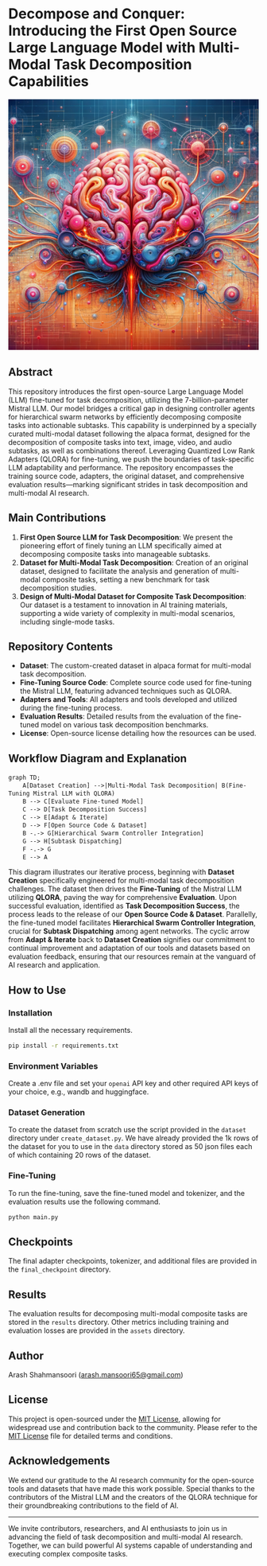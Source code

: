 # Decompose and Conquer: Introducing the First Open Source Large Language Model with Multi-Modal Task Decomposition Capabilities

![Train-Validation-Loss](assets/decomposer_net_d.png)


## Abstract

This repository introduces the first open-source Large Language Model (LLM) fine-tuned for task decomposition, utilizing the 7-billion-parameter Mistral LLM. Our model bridges a critical gap in designing controller agents for hierarchical swarm networks by efficiently decomposing composite tasks into actionable subtasks. This capability is underpinned by a specially curated multi-modal dataset following the alpaca format, designed for the decomposition of composite tasks into text, image, video, and audio subtasks, as well as combinations thereof. Leveraging Quantized Low Rank Adapters (QLORA) for fine-tuning, we push the boundaries of task-specific LLM adaptability and performance. The repository encompasses the training source code, adapters, the original dataset, and comprehensive evaluation results—marking significant strides in task decomposition and multi-modal AI research.

## Main Contributions

1. **First Open Source LLM for Task Decomposition**: We present the pioneering effort of finely tuning an LLM specifically aimed at decomposing composite tasks into manageable subtasks.
2. **Dataset for Multi-Modal Task Decomposition**: Creation of an original dataset, designed to facilitate the analysis and generation of multi-modal composite tasks, setting a new benchmark for task decomposition studies.
3. **Design of Multi-Modal Dataset for Composite Task Decomposition**: Our dataset is a testament to innovation in AI training materials, supporting a wide variety of complexity in multi-modal scenarios, including single-mode tasks.

## Repository Contents

- **Dataset**: The custom-created dataset in alpaca format for multi-modal task decomposition.
- **Fine-Tuning Source Code**: Complete source code used for fine-tuning the Mistral LLM, featuring advanced techniques such as QLORA.
- **Adapters and Tools**: All adapters and tools developed and utilized during the fine-tuning process.
- **Evaluation Results**: Detailed results from the evaluation of the fine-tuned model on various task decomposition benchmarks.
- **License**: Open-source license detailing how the resources can be used.

## Workflow Diagram and Explanation

```mermaid
graph TD;
    A[Dataset Creation] -->|Multi-Modal Task Decomposition| B(Fine-Tuning Mistral LLM with QLORA)
    B --> C[Evaluate Fine-tuned Model]
    C --> D[Task Decomposition Success]
    C --> E[Adapt & Iterate]
    D --> F[Open Source Code & Dataset]
    B -.-> G[Hierarchical Swarm Controller Integration]
    G --> H[Subtask Dispatching]
    F -.-> G
    E --> A
```

This diagram illustrates our iterative process, beginning with **Dataset Creation** specifically engineered for multi-modal task decomposition challenges. The dataset then drives the **Fine-Tuning** of the Mistral LLM utilizing **QLORA**, paving the way for comprehensive **Evaluation**. Upon successful evaluation, identified as **Task Decomposition Success**, the process leads to the release of our **Open Source Code & Dataset**. Parallelly, the fine-tuned model facilitates **Hierarchical Swarm Controller Integration**, crucial for **Subtask Dispatching** among agent networks. The cyclic arrow from **Adapt & Iterate** back to **Dataset Creation** signifies our commitment to continual improvement and adaptation of our tools and datasets based on evaluation feedback, ensuring that our resources remain at the vanguard of AI research and application.

## How to Use

### Installation

Install all the necessary requirements.

```sh
pip install -r requirements.txt
```

### Environment Variables

Create a .env file and set your ```openai``` API key and other required API keys of your choice, e.g., wandb and huggingface.

### Dataset Generation

To create the dataset from scratch use the script provided in the `dataset` directory under `create_dataset.py`. We have already provided the 1k rows of the dataset for you to use in the `data` directory stored as 50 json files each of which containing 20 rows of the dataset.

### Fine-Tuning

To run the fine-tuning, save the fine-tuned model and tokenizer, and the evaluation results use the following command.

```sh
python main.py
```

## Checkpoints

The final adapter checkpoints, tokenizer, and additional files are provided in the `final_checkpoint` directory.

## Results

The evaluation results for decomposing multi-modal composite tasks are stored in the `results` directory. Other metrics including training and evaluation losses are provided in the `assets` directory.

## Author

Arash Shahmansoori (arash.mansoori65@gmail.com)

## License

This project is open-sourced under the [MIT License](LICENSE), allowing for widespread use and contribution back to the community. Please refer to the [MIT License](LICENSE) file for detailed terms and conditions.

## Acknowledgements

We extend our gratitude to the AI research community for the open-source tools and datasets that have made this work possible. Special thanks to the contributors of the Mistral LLM and the creators of the QLORA technique for their groundbreaking contributions to the field of AI.

---

We invite contributors, researchers, and AI enthusiasts to join us in advancing the field of task decomposition and multi-modal AI research. Together, we can build powerful AI systems capable of understanding and executing complex composite tasks.